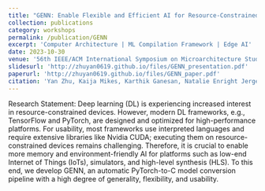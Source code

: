 ```yaml
---
title: "GENN: Enable Flexible and Efficient AI for Resource-Constrained Platforms"
collection: publications
category: workshops
permalink: /publication/GENN
excerpt: 'Computer Architecture | ML Compilation Framework | Edge AI'
date: 2023-10-30
venue: '56th IEEE/ACM International Symposium on Microarchitecture Student Research Competition(MICRO SRC)'
slidesurl: 'http://zhuyan0619.github.io/files/GENN_presentation.pdf'
paperurl: 'http://zhuyan0619.github.io/files/GENN_paper.pdf'
citation: 'Yan Zhu, Kaija Mikes, Karthik Ganesan, Natalie Enright Jerger'
---
```


Research Statement: Deep learning (DL) is experiencing increased interest in resource-constrained devices. However, modern DL frameworks, e.g., TensorFlow and PyTorch, are designed and optimized for high-performance platforms. For usability, most frameworks use interpreted languages and require extensive libraries like Nvidia CUDA; executing them on resource-constrained devices remains challenging. Therefore, it is crucial to enable more memory and environment-friendly AI for platforms such as low-end Internet of Things (IoTs), simulators, and high-level synthesis (HLS). To this end, we develop GENN, an automatic PyTorch-to-C model conversion pipeline with a high degree of generality, flexibility, and usability.